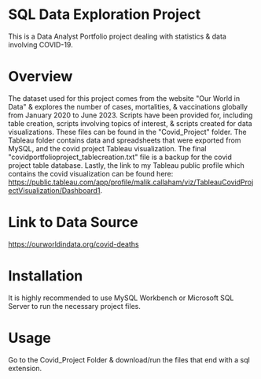 # SQL Data Exploration Project
This is a Data Analyst Portfolio project dealing with statistics & data involving COVID-19.
# Overview
The dataset used for this project comes from the website "Our World in Data" & explores the number of cases, mortalities, & vaccinations globally from January 2020 to June 2023. Scripts have been provided for, including table creation, scripts involving 
topics of interest, & scripts created for data visualizations. These files can be found in the "Covid_Project" folder. The Tableau folder contains data and spreadsheets that were exported from MySQL, and the covid project Tableau visualization. The final "covidportfolioproject_tablecreation.txt" file is a backup for the covid project table database. Lastly, the link to my Tableau public profile which contains the covid visualization can be found here: https://public.tableau.com/app/profile/malik.callaham/viz/TableauCovidProjectVisualization/Dashboard1. 
# Link to Data Source
https://ourworldindata.org/covid-deaths 
# Installation
It is highly recommended to use MySQL Workbench or Microsoft SQL Server to run the necessary project files.
# Usage
Go to the Covid_Project Folder & download/run the files that end with a sql extension. 
